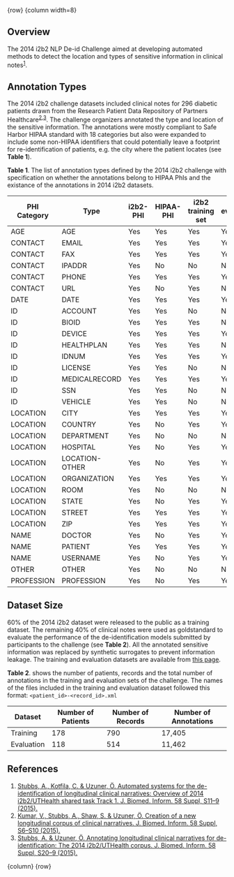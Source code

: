 <!-- markdownlint-disable-next-line first-line-h1 -->
{row}
{column width=8}

## Overview

The 2014 i2b2 NLP De-id Challenge aimed at developing automated methods to detect the location and types of sensitive information in clinical notes<sup>[1][1]</sup>.

## Annotation Types

The 2014 i2b2 challenge datasets included clinical notes for 296 diabetic patients drawn from the Research Patient Data Repository of Partners Healthcare<sup>[2][2],[3][3]</sup>. The challenge organizers annotated the type and location of the sensitive information. The annotations were mostly compliant to Safe Harbor HIPAA standard with 18 categories but also were expanded to include some non-HIPAA identifiers that could potentially leave a footprint for re-identification of patients, e.g. the city where the patient locates (see **Table 1**).

**Table 1**. The list of annotation types defined by the 2014 i2b2 challenge with specification on whether the annotations belong to HIPAA PhIs and the existance of the annotations in 2014 i2b2 datasets.

|PHI Category| Type|i2b2-PHI|HIPAA-PHI|i2b2 training set|i2b2 evaluation set|
|-|-|-|-|-|-|
| AGE| AGE| Yes      | Yes | Yes | Yes|
| CONTACT | EMAIL          | Yes      | Yes       | Yes               | Yes |
| CONTACT | FAX            | Yes      | Yes       | Yes               | Yes|
| CONTACT | IPADDR         | Yes      | No        | No                | No|
| CONTACT | PHONE          | Yes      | Yes       | Yes               | Yes|
| CONTACT | URL            | Yes      | No        | Yes               | No |
| DATE    | DATE           | Yes      | Yes       | Yes               | Yes|
| ID      | ACCOUNT        | Yes      | Yes       | No                | No|
| ID      | BIOID          | Yes      | Yes       | Yes               | No|
| ID      | DEVICE         | Yes      | Yes       | Yes               | Yes |
| ID      | HEALTHPLAN     | Yes      | Yes       | Yes               | No |
| ID      | IDNUM          | Yes      | Yes       | Yes               | Yes |
| ID      | LICENSE        | Yes      | Yes       | No                | No|
| ID      | MEDICALRECORD  | Yes      | Yes       | Yes               | Yes |
| ID      | SSN            | Yes      | Yes       | No                | No|
| ID      | VEHICLE        | Yes      | Yes       | No                | No|
| LOCATION| CITY           | Yes      | Yes       | Yes               | Yes|
| LOCATION| COUNTRY        | Yes      | No        | Yes               | Yes |
| LOCATION| DEPARTMENT     | Yes      | No        | No                | No|
| LOCATION     | HOSPITAL       | Yes      | No        | Yes  | Yes|
| LOCATION     | LOCATION-OTHER | Yes      | No        | Yes  | Yes|
| LOCATION     | ORGANIZATION   | Yes      | Yes       | Yes  | Yes|
| LOCATION     | ROOM           | Yes      | No        | No   | No|
| LOCATION     | STATE          | Yes      | No        | Yes | Yes|
| LOCATION     | STREET         | Yes      | Yes       | Yes | Yes|
| LOCATION     | ZIP            | Yes      | Yes       | Yes  | Yes|
| NAME         | DOCTOR         | Yes      | No        | Yes  | Yes|
| NAME         | PATIENT        | Yes      | Yes       | Yes | Yes|
| NAME         | USERNAME       | Yes      | No        | Yes | Yes|
| OTHER        | OTHER          | Yes      | No        | No| No |
| PROFESSION   | PROFESSION     | Yes      | No        | Yes | Yes|

## Dataset Size

60% of the 2014 i2b2 dataset were released to the public as a training dataset. The remaining 40% of clinical notes were used as goldstandard to evaluate the performance of the de-identification models submitted by participants to the challenge (see **Table 2**). All the annotated sensitive information was replaced by synthetic surrogates to prevent information leakage. The training and evaluation datasets are available from [this page](i2b2-dataset-dl).

**Table 2**. shows the number of patients, records and the total number of annotations in the training and evaluation sets of the challenge. The names of the files included in the training and evaluation dataset followed this format: `<patient_id>-<record_id>.xml`

|Dataset|Number of Patients| Number of Records| Number of Annotations|
|-|-|-|-|
|Training|178|790|17,405|
|Evaluation|118|514|11,462|

## References

1. [Stubbs, A., Kotfila, C. & Uzuner, Ö. Automated systems for the de-identification of longitudinal clinical narratives: Overview of 2014 i2b2/UTHealth shared task Track 1. J. Biomed. Inform. 58 Suppl, S11–9 (2015).][1]
2. [Kumar, V., Stubbs, A., Shaw, S. & Uzuner, Ö. Creation of a new longitudinal corpus of clinical narratives. J. Biomed. Inform. 58 Suppl, S6–S10 (2015).][2]
3. [Stubbs, A. & Uzuner, Ö. Annotating longitudinal clinical narratives for de-identification: The 2014 i2b2/UTHealth corpus. J. Biomed. Inform. 58 Suppl, S20–9 (2015).][3]

{column}
{row}

<!-- Links -->

[1]: https://dx.doi.org/10.1016%2Fj.jbi.2015.06.007
[2]: https://doi.org/10.1016/j.jbi.2015.09.018
[3]: https://doi.org/10.1016/j.jbi.2015.07.020
[i2b2-dataset-dl]: https://www.i2b2.org/NLP/
